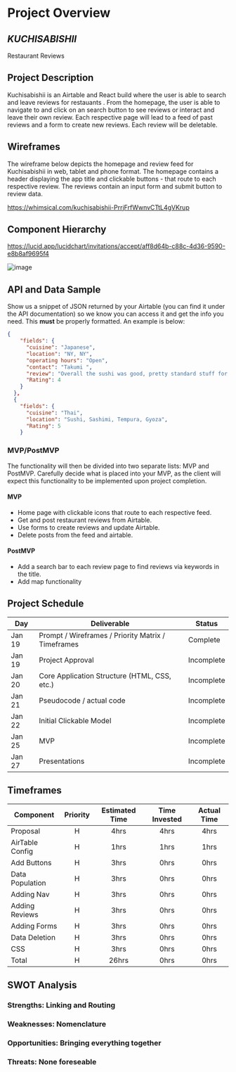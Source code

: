 # Project Overview

## _KUCHISABISHII_

Restaurant Reviews

## Project Description

Kuchisabishii is an Airtable and React build where the user is able to search and leave reviews for restauants . From the homepage, the user is able to navigate to and click on an search button to see reviews or interact and leave their own review. Each respective page will lead to a feed of past reviews and a form to create new reviews. Each review will be deletable.

## Wireframes

The wireframe below depicts the homepage and review feed for Kuchisabishii in web, tablet and phone format. The homepage contains a header displaying the app title and clickable buttons - that route to each respective review. The reviews contain an input form and submit button to review data.

https://whimsical.com/kuchisabishii-PrrjFrfWwnvCTtL4gVKrup

## Component Hierarchy

<!-- Show your component hierarchy here! Use [this](https://cms-assets.tutsplus.com/uploads/users/1795/posts/30352/image/GettingStartedWithReduxTutorial-React-Component-Structure.png) as an example. -->

https://lucid.app/lucidchart/invitations/accept/aff8d64b-c88c-4d36-9590-e8b8af9695f4

![image](https://user-images.githubusercontent.com/76179998/105220028-22c22b00-5b25-11eb-8a50-0bf740ec4404.png)

## API and Data Sample

Show us a snippet of JSON returned by your Airtable (you can find it under the API documentation) so we know you can access it and get the info you need. This **must** be properly formatted. An example is below:

```json
{
    "fields": {
      "cuisine": "Japanese",
      "location": "NY, NY",
      "operating hours": "Open",
      "contact": "Takumi ",
      "review": "Overall the sushi was good, pretty standard stuff for a fair price. Hit the spot. If I had to be critical about one thing... the shrimp tempura roll i...",
      "Rating": 4
    }
  },
  {
    "fields": {
      "cuisine": "Thai",
      "location": "Sushi, Sashimi, Tempura, Gyoza",
      "Rating": 5
    }

```

### MVP/PostMVP

The functionality will then be divided into two separate lists: MVP and PostMVP. Carefully decide what is placed into your MVP, as the client will expect this functionality to be implemented upon project completion.

#### MVP

- Home page with clickable icons that route to each respective feed.
- Get and post restaurant reviews from Airtable.
- Use forms to create reviews and update Airtable.
- Delete posts from the feed and airtable.

<!-- _These are examples only. Replace with your own MVP features._ -->

<!-- - Find and use external api
- Render data on page
- Allow user to choose favorites -->

#### PostMVP

- Add a search bar to each review page to find reviews via keywords in the title.
- Add map functionality

<!-- _These are examples only. Replace with your own Post-MVP features._ -->

<!-- - Add second API
- Use local storage to save user favorites -->

## Project Schedule

<!-- This schedule will be used to keep track of your progress throughout the week and align with our expectations. Here's an example. -->

| Day    | Deliverable                                        | Status     |
| ------ | -------------------------------------------------- | ---------- |
| Jan 19 | Prompt / Wireframes / Priority Matrix / Timeframes | Complete   |
| Jan 19 | Project Approval                                   | Incomplete |
| Jan 20 | Core Application Structure (HTML, CSS, etc.)       | Incomplete |
| Jan 21 | Pseudocode / actual code                           | Incomplete |
| Jan 22 | Initial Clickable Model                            | Incomplete |
| Jan 25 | MVP                                                | Incomplete |
| Jan 27 | Presentations                                      | Incomplete |

## Timeframes

<!-- Tell us how long you anticipate spending on each area of development. Be sure to consider how many hours a day you plan to be coding and how many days you have available until presentation day.

Time frames are also key in the development cycle. You have limited time to code all parts of your app. Your estimates can then be used to evalute possibilities based on time needed and the actual time you have before the app must be submitted. It's always best to pad the time by a few hours so that you account for the unknown so add an additional hour or two to each component to play it safe. Throughout your project, keep track of your Time Invested and Actual Time and update your README regularly. -->

| Component       | Priority | Estimated Time | Time Invested | Actual Time |
| --------------- | :------: | :------------: | :-----------: | :---------: |
| Proposal        |    H     |      4hrs      |     4hrs      |    4hrs     |
| AirTable Config |    H     |      1hrs      |     1hrs      |    1hrs     |
| Add Buttons     |    H     |      3hrs      |     0hrs      |    0hrs     |
| Data Population |    H     |      3hrs      |     0hrs      |    0hrs     |
| Adding Nav      |    H     |      3hrs      |     0hrs      |    0hrs     |
| Adding Reviews  |    H     |      3hrs      |     0hrs      |    0hrs     |
| Adding Forms    |    H     |      3hrs      |     0hrs      |    0hrs     |
| Data Deletion   |    H     |      3hrs      |     0hrs      |    0hrs     |
| CSS             |    H     |      3hrs      |     0hrs      |    0hrs     |
| Total           |    H     |     26hrs      |     0hrs      |    0hrs     |

## SWOT Analysis

### Strengths: Linking and Routing

### Weaknesses: Nomenclature

### Opportunities: Bringing everything together

### Threats: None foreseable

```

```
